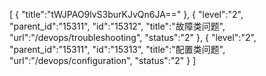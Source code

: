 [
	{
		"title":"tWJPAO9lvS3burKJvQn6JA=="
	},
	{
		"level":"2",
		"parent_id":"15311",
		"id":"15312",
		"title":"故障类问题",
		"url":"/devops/troubleshooting",
		"status":"2"
	},
	{
		"level":"2",
		"parent_id":"15311",
		"id":"15313",
		"title":"配置类问题",
		"url":"/devops/configuration",
		"status":"2"
	}
]